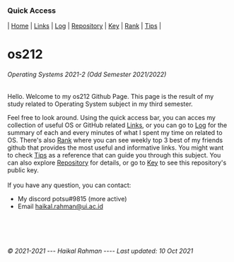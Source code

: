 ### Quick Access
| [Home](https://haikalrmn.github.io/os212/ "Home Page (You are here)") | [Links](https://haikalrmn.github.io/os212/LINKS/ "OS/GitHub Related References") | [Log](https://haikalrmn.github.io/os212/TXT/mylog.txt "Log of OS Related Activities") | [Repository](https://github.com/haikalrmn/os212 "os212 Repository Page") | [Key](https://haikalrmn.github.io/os212/TXT/mypubkey.txt "My Repository's Public Key") | [Rank](https://haikalrmn.github.io/os212/TXT/myrank.txt "Best List of os212 Outside Reference from My Friends (listed as their github name)") | [Tips](https://haikalrmn.github.io/os212/TIPS/ "What You Should and You Shouldn't Do in Operating System Subject") |

# os212
###### Operating Systems 2021-2 (Odd Semester 2021/2022)

Hello. Welcome to my os212 Github Page. This page is the result of my study related to Operating System subject in my third semester. 

Feel free to look around. Using the quick access bar, you can acces my collection of useful OS or GitHub related [Links](https://haikalrmn.github.io/os212/LINKS/ "OS/GitHub Related References"), or you can go to [Log](https://haikalrmn.github.io/os212/TXT/mylog.txt "Log of OS Related Activities") for the summary of each and every minutes of what I spent my time on related to OS. There's also [Rank](https://haikalrmn.github.io/os212/TXT/myrank.txt "Best List of os212 Outside Reference from My Friends (listed as their github name)") where you can see weekly top 3 best of my friends github that provides the most useful and informative links. You might want to check [Tips](https://haikalrmn.github.io/os212/TIPS/ "What You Should and You Shouldn't Do in Operating System Subject") as a reference that can guide you through this subject. You can also explore [Repository](https://github.com/haikalrmn/os212 "os212 Repository Page") for details, or go to [Key](https://haikalrmn.github.io/os212/TXT/mypubkey.txt "os212 Repository's Public Key") to see this repository's public key. <br> <br>
If you have any question, you can contact:
- My discord potsu#9815 (more active)
- Email haikal.rahman@ui.ac.id

<br>
<br>
<br>


###### © 2021-2021 --- Haikal Rahman ---- Last updated: 10 Oct 2021
